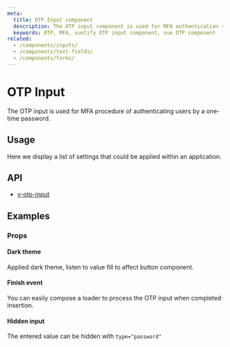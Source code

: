 ```yaml
---
meta:
  title: OTP Input component
  description: The OTP input component is used for MFA authentication via input field.
  keywords: OTP, MFA, vuetify OTP input component, vue OTP component
related:
  - /components/inputs/
  - /components/text-fields/
  - /components/forms/
---
```


# OTP Input

The OTP input is used for MFA procedure of authenticating users by a one-time password.

<entry-ad />

## Usage

Here we display a list of settings that could be applied within an application.

<usage name="v-otp-input" />

## API

- [v-otp-input](/api/v-otp-input)

## Examples

### Props

#### Dark theme

Applied dark theme, listen to value fill to affect button component.

<example file="v-otp-input/prop-dark" />

#### Finish event

You can easily compose a loader to process the OTP input when completed insertion.

<example file="v-otp-input/misc-loading" />

#### Hidden input

The entered value can be hidden with `type="password"`

<example file="v-otp-input/prop-type" />

<backmatter />
